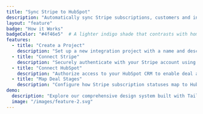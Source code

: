 ```yaml
---
title: "Sync Stripe to HubSpot"
description: "Automatically sync Stripe subscriptions, customers and invoices to HubSpot with real-time data flow and customizable field mappings."
layout: "feature"
badge: "How it Works"
badgeColor: "#4f46e5"  # A lighter indigo shade that contrasts with homepage colors
features:
  - title: "Create a Project"
    description: "Set up a new integration project with a name and description to organize your Stripe-HubSpot connection"
  - title: "Connect Stripe"
    description: "Securely authenticate with your Stripe account using OAuth to enable data access"
  - title: "Connect HubSpot"
    description: "Authorize access to your HubSpot CRM to enable deal and contact synchronization"
  - title: "Map Deal Stages"
    description: "Configure how Stripe subscription statuses map to HubSpot deal pipeline stages"
demo:
  description: "Explore our comprehensive design system built with TailwindCSS."
  image: "/images/feature-2.svg"
---
```

